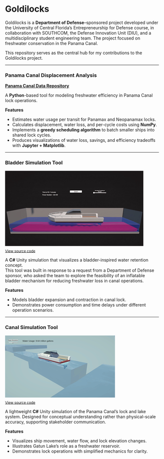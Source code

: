 # Goldilocks

Goldilocks is a **Department of Defense**–sponsored project developed under the University of Central Florida’s Entrepreneurship for Defense course, in collaboration with SOUTHCOM, the Defense Innovation Unit (DIU), and a multidisciplinary student engineering team. The project focused on freshwater conservation in the Panama Canal. 

This repository serves as the central hub for my contributions to the Goldilocks project.

---

### Panama Canal Displacement Analysis
[**Panama Canal Data Repository**](https://github.com/jleto6/panama-canal-data)  

A **Python**-based tool for modeling freshwater efficiency in Panama Canal lock operations.  

**Features**  
- Estimates water usage per transit for Panamax and Neopanamax locks.  
- Calculates displacement, water loss, and per-cycle costs using **NumPy**.  
- Implements a **greedy scheduling algorithm** to batch smaller ships into shared lock cycles.  
- Produces visualizations of water loss, savings, and efficiency tradeoffs with **Jupyter + Matplotlib**.  

---

### Bladder Simulation Tool
![Panama Canal Bladder Simulation Demo](bladdersim.gif)  
<sub>[View source code](https://github.com/josephletobar/bladder-sim)</sub>  

A **C#** Unity simulation that visualizes a bladder-inspired water retention concept.  
This tool was built in response to a request from a Department of Defense sponsor, who asked the team to explore the feasibility of an inflatable bladder mechanism for reducing freshwater loss in canal operations. 

**Features**  
- Models bladder expansion and contraction in canal lock.  
- Demonstrates power consumption and time delays under different operation scenarios.  

---

### Canal Simulation Tool
![Panama Canal Simulation Demo](canalsim.gif)  
<sub>[View source code](https://github.com/josephletobar/canal-sim)</sub>  

A lightweight **C#** Unity simulation of the Panama Canal’s lock and lake system. Designed for conceptual understanding rather than physical-scale accuracy, supporting stakeholder communication.

**Features**  
- Visualizes ship movement, water flow, and lock elevation changes.  
- Illustrates Gatun Lake’s role as a freshwater reservoir.  
- Demonstrates lock operations with simplified mechanics for clarity.  
